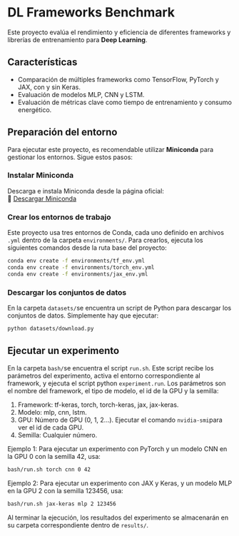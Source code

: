 # DL Frameworks Benchmark

Este proyecto evalúa el rendimiento y eficiencia de diferentes frameworks y librerías de entrenamiento para **Deep Learning**.

## Características
- Comparación de múltiples frameworks como TensorFlow, PyTorch y JAX, con y sin Keras.
- Evaluación de modelos MLP, CNN y LSTM.
- Evaluación de métricas clave como tiempo de entrenamiento y consumo energético.

## Preparación del entorno
Para ejecutar este proyecto, es recomendable utilizar **Miniconda** para gestionar los entornos. Sigue estos pasos:

### Instalar Miniconda
Descarga e instala Miniconda desde la página oficial:  
🔗 [Descargar Miniconda](https://www.anaconda.com/docs/getting-started/miniconda/main)

### Crear los entornos de trabajo
Este proyecto usa tres entornos de Conda, cada uno definido en archivos `.yml` dentro de la carpeta `environments/`. Para crearlos, ejecuta los siguientes comandos desde la ruta base del proyecto:

```sh
conda env create -f environments/tf_env.yml
conda env create -f environments/torch_env.yml
conda env create -f environments/jax_env.yml
```

### Descargar los conjuntos de datos
En la carpeta `datasets/`se encuentra un script de Python para descargar los conjuntos de datos. Simplemente hay que ejecutar:

```sh
python datasets/download.py
```


## Ejecutar un experimento

En la carpeta `bash/`se encuentra el script `run.sh`. Este script recibe los parámetros del experimento, activa el entorno correspondiente al framework, y ejecuta el script python `experiment.run`.
Los parámetros son el nombre del framework, el tipo de modelo, el id de la GPU y la semilla:
  1. Framework: tf-keras, torch, torch-keras, jax, jax-keras.
  2. Modelo: mlp, cnn, lstm.
  3. GPU: Número de GPU (0, 1, 2...). Ejecutar el comando `nvidia-smi`para ver el id de cada GPU.
  4. Semilla: Cualquier número.

Ejemplo 1: Para ejecutar un experimento con PyTorch y un modelo CNN en la GPU 0 con la semilla 42, usa:

```sh
bash/run.sh torch cnn 0 42
```
Ejemplo 2: Para ejecutar un experimento con JAX y Keras, y un modelo MLP en la GPU 2 con la semilla 123456, usa:

```sh
bash/run.sh jax-keras mlp 2 123456
```

Al terminar la ejecución, los resultados del experimento se almacenarán en su carpeta correspondiente dentro de `results/`.

